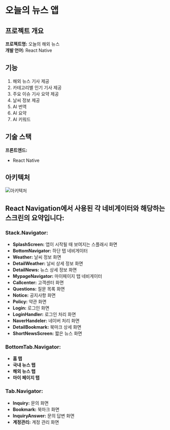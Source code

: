 # 오늘의 뉴스 앱

## 프로젝트 개요

**프로젝트명:** 오늘의 해외 뉴스  
**개발 언어:** React Native  


## 기능

1. 해외 뉴스 기사 제공
2. 카테고리별 인기 기사 제공
3. 주요 이슈 기사 요약 제공
4. 날씨 정보 제공
5. AI 번역
6. AI 요약
7. AI 키워드

## 기술 스택

**프론트엔드:**
- React Native



## 아키텍처

![아키텍처](https://github.com/final-project-ko/final-project-front-app/assets/60908387/10d220e6-f3e0-4cbd-b3b1-16ecb638cbd5)

##
## React Navigation에서 사용된 각 네비게이터와 해당하는 스크린의 요약입니다:

### Stack.Navigator:
- **SplashScreen:** 앱이 시작될 때 보여지는 스플래시 화면
- **BottomNavigator:** 하단 탭 네비게이터
- **Weather:** 날씨 정보 화면
- **DetailWeather:** 날씨 상세 정보 화면
- **DetailNews:** 뉴스 상세 정보 화면
- **MypageNavigator:** 마이페이지 탭 네비게이터
- **Callcenter:** 고객센터 화면
- **Questions:** 질문 목록 화면
- **Notice:** 공지사항 화면
- **Policy:** 약관 화면
- **Login:** 로그인 화면
- **LoginHandler:** 로그인 처리 화면
- **NaverHandeler:** 네이버 처리 화면
- **DetailBookmark:** 북마크 상세 화면
- **ShortNewsScreen:** 짧은 뉴스 화면

### BottomTab.Navigator:
- **홈 탭**
- **국내 뉴스 탭**
- **해외 뉴스 탭**
- **마이 페이지 탭**

### Tab.Navigator:
- **Inquiry:** 문의 화면
- **Bookmark:** 북마크 화면
- **InquiryAnswer:** 문의 답변 화면
- **계정관리:** 계정 관리 화면
